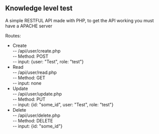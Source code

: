 ## Knowledge level test

A simple RESTFUL API made with PHP, to get the API working you must have a APACHE server

Routes:

- Create  
  -- /api/user/create.php  
  -- Method: POST  
  -- input: {user: "Test", role: "test"}  
- Read  
  -- /api/user/read.php  
  -- Method: GET  
  -- input: none  
- Update  
  -- /api/user/update.php  
  -- Method: PUT  
  -- input: {id: "some_id", user: "Test", role: "test"}  
- Delete  
  -- /api/user/delete.php  
  -- Method: DELETE  
  -- input: {id: "some_id"}
